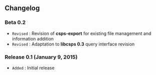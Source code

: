 ## Changelog

### Beta 0.2

- `Revised` : Revision of **csps-export** for existing file management and information addition
- `Revised` : Adaptation to **libcsps 0.3** query interface revision

### Release 0.1 (January 9, 2015)

- `Added` : Initial release

